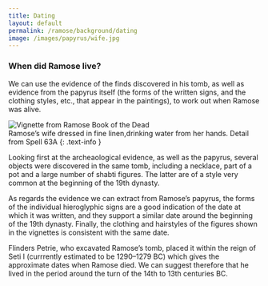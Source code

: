 ```yaml
---
title: Dating
layout: default
permalink: /ramose/background/dating
image: /images/papyrus/wife.jpg
---
```

### When did Ramose live?

We can use the evidence of the finds discovered in his tomb, as well as evidence from the papyrus itself (the forms of the written signs, and the clothing styles, etc., that appear in the paintings), to work out when Ramose was alive.

![Vignette from Ramose Book of the Dead]({{site.baseurl}}/images/papyrus/wife.jpg)  
Ramose’s wife dressed in fine linen,drinking water from her hands. Detail from Spell 63A
{: .text-info }

Looking first at the archeaological evidence, as well as the papyrus, several objects were discovered in the same tomb, including a necklace, part of a pot and a large number of shabti figures. The latter are of a style very common at the beginning of the 19th dynasty.

As regards the evidence we can extract from Ramose’s papyrus, the forms of the individual hieroglyphic signs are a good indication of the date at which it was written, and they support a similar date around the beginning of the 19th dynasty. Finally, the clothing and hairstyles of the figures shown in the vignettes is consistent with the same date.

Flinders Petrie, who excavated Ramose’s tomb, placed it within the reign of Seti I (currrently estimated to be 1290–1279 BC) which gives the approximate dates when Ramose died. We can suggest therefore that he lived in the period around the turn of the 14th to 13th centuries BC.
